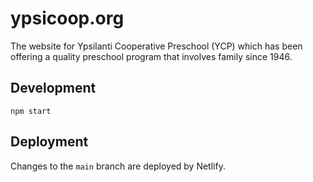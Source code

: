 # ypsicoop.org

The website for Ypsilanti Cooperative Preschool (YCP) which has been offering a quality preschool program that involves family since 1946.

## Development

```
npm start
```

## Deployment

Changes to the `main` branch are deployed by Netlify.
